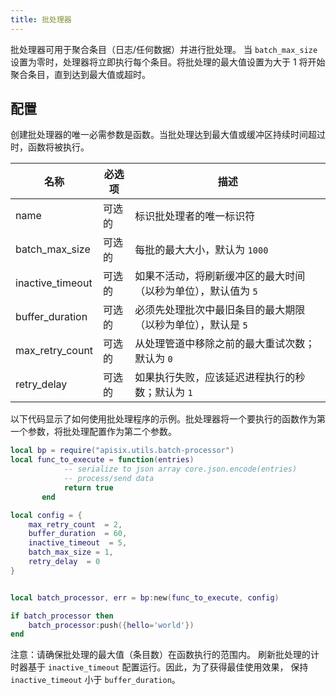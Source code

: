 ```yaml
---
title: 批处理器
---
```


<!--
#
# Licensed to the Apache Software Foundation (ASF) under one or more
# contributor license agreements.  See the NOTICE file distributed with
# this work for additional information regarding copyright ownership.
# The ASF licenses this file to You under the Apache License, Version 2.0
# (the "License"); you may not use this file except in compliance with
# the License.  You may obtain a copy of the License at
#
#     http://www.apache.org/licenses/LICENSE-2.0
#
# Unless required by applicable law or agreed to in writing, software
# distributed under the License is distributed on an "AS IS" BASIS,
# WITHOUT WARRANTIES OR CONDITIONS OF ANY KIND, either express or implied.
# See the License for the specific language governing permissions and
# limitations under the License.
#
-->

批处理器可用于聚合条目（日志/任何数据）并进行批处理。
当 `batch_max_size` 设置为零时，处理器将立即执行每个条目。将批处理的最大值设置为大于 1 将开始聚合条目，直到达到最大值或超时。

## 配置

创建批处理器的唯一必需参数是函数。当批处理达到最大值或缓冲区持续时间超过时，函数将被执行。

|名称           |必选项    |描述|
|-------        |-----          |------|
|name           |可选的       |标识批处理者的唯一标识符|
|batch_max_size |可选的       |每批的最大大小，默认为 `1000`|
|inactive_timeout|可选的      |如果不活动，将刷新缓冲区的最大时间（以秒为单位），默认值为 `5`|
|buffer_duration|可选的       |必须先处理批次中最旧条目的最大期限（以秒为单位），默认是 `5`|
|max_retry_count|可选的       |从处理管道中移除之前的最大重试次数；默认为 `0`|
|retry_delay    |可选的       |如果执行失败，应该延迟进程执行的秒数；默认为 `1`|

以下代码显示了如何使用批处理程序的示例。批处理器将一个要执行的函数作为第一个参数，将批处理配置作为第二个参数。

```lua
local bp = require("apisix.utils.batch-processor")
local func_to_execute = function(entries)
            -- serialize to json array core.json.encode(entries)
            -- process/send data
            return true
       end

local config = {
    max_retry_count  = 2,
    buffer_duration  = 60,
    inactive_timeout  = 5,
    batch_max_size = 1,
    retry_delay  = 0
}


local batch_processor, err = bp:new(func_to_execute, config)

if batch_processor then
    batch_processor:push({hello='world'})
end
```

注意：请确保批处理的最大值（条目数）在函数执行的范围内。
刷新批处理的计时器基于 `inactive_timeout` 配置运行。因此，为了获得最佳使用效果，
保持 `inactive_timeout` 小于 `buffer_duration`。
